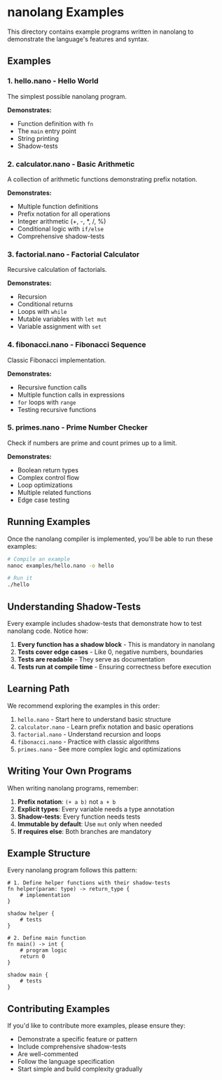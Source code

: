 # nanolang Examples

This directory contains example programs written in nanolang to demonstrate the language's features and syntax.

## Examples

### 1. hello.nano - Hello World
The simplest possible nanolang program.

**Demonstrates:**
- Function definition with `fn`
- The `main` entry point
- String printing
- Shadow-tests

### 2. calculator.nano - Basic Arithmetic
A collection of arithmetic functions demonstrating prefix notation.

**Demonstrates:**
- Multiple function definitions
- Prefix notation for all operations
- Integer arithmetic (+, -, *, /, %)
- Conditional logic with `if/else`
- Comprehensive shadow-tests

### 3. factorial.nano - Factorial Calculator
Recursive calculation of factorials.

**Demonstrates:**
- Recursion
- Conditional returns
- Loops with `while`
- Mutable variables with `let mut`
- Variable assignment with `set`

### 4. fibonacci.nano - Fibonacci Sequence
Classic Fibonacci implementation.

**Demonstrates:**
- Recursive function calls
- Multiple function calls in expressions
- `for` loops with `range`
- Testing recursive functions

### 5. primes.nano - Prime Number Checker
Check if numbers are prime and count primes up to a limit.

**Demonstrates:**
- Boolean return types
- Complex control flow
- Loop optimizations
- Multiple related functions
- Edge case testing

## Running Examples

Once the nanolang compiler is implemented, you'll be able to run these examples:

```bash
# Compile an example
nanoc examples/hello.nano -o hello

# Run it
./hello
```

## Understanding Shadow-Tests

Every example includes shadow-tests that demonstrate how to test nanolang code. Notice how:

1. **Every function has a shadow block** - This is mandatory in nanolang
2. **Tests cover edge cases** - Like 0, negative numbers, boundaries
3. **Tests are readable** - They serve as documentation
4. **Tests run at compile time** - Ensuring correctness before execution

## Learning Path

We recommend exploring the examples in this order:

1. `hello.nano` - Start here to understand basic structure
2. `calculator.nano` - Learn prefix notation and basic operations
3. `factorial.nano` - Understand recursion and loops
4. `fibonacci.nano` - Practice with classic algorithms
5. `primes.nano` - See more complex logic and optimizations

## Writing Your Own Programs

When writing nanolang programs, remember:

1. **Prefix notation**: `(+ a b)` not `a + b`
2. **Explicit types**: Every variable needs a type annotation
3. **Shadow-tests**: Every function needs tests
4. **Immutable by default**: Use `mut` only when needed
5. **If requires else**: Both branches are mandatory

## Example Structure

Every nanolang program follows this pattern:

```nano
# 1. Define helper functions with their shadow-tests
fn helper(param: type) -> return_type {
    # implementation
}

shadow helper {
    # tests
}

# 2. Define main function
fn main() -> int {
    # program logic
    return 0
}

shadow main {
    # tests
}
```

## Contributing Examples

If you'd like to contribute more examples, please ensure they:

- Demonstrate a specific feature or pattern
- Include comprehensive shadow-tests
- Are well-commented
- Follow the language specification
- Start simple and build complexity gradually

